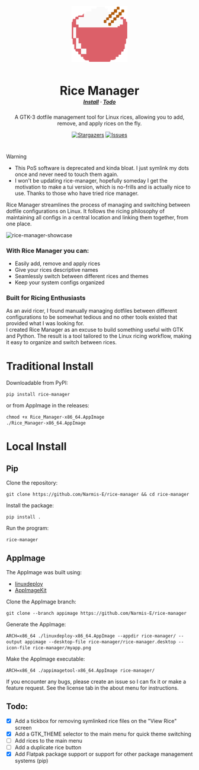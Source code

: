 <div align="center">
  <img src="rice_manager/data/icons/rice-manager.png" alt="Awesome Rices logo" width="150" style="margin-bottom: 30px;">
  <h1 style="font-size: 32px; border: none; line-height: 0; font-weight: bold">Rice Manager</h1>
  <h5 align="center">
    <a href="https://github.com/Narmis-E/rice-manager#traditional-install">Install</a>
    ·
    <a href="https://github.com/Narmis-E/rice-manager#todo">Todo</a>
  </h5>
  <p>A GTK-3 dotfile management tool for Linux rices, allowing you to add, remove, and apply rices on the fly.</p>
    <div style="margin-bottom: 10px">
      <a href="https://github.com/Narmis-E/rice-manager/stargazers">
  		<img alt="Stargazers" src="https://img.shields.io/github/stars/Narmis-E/rice-manager?style=round&logo=starship&color=E5C07A&logoColor=D9E0EE&labelColor=302D41"></a>
    	<a href="https://github.com/Narmis-E/rice-manager/issues">
    	<img alt="Issues" src="https://img.shields.io/github/issues/Narmis-E/rice-manager?style=round&logo=gitbook&color=62AEEF&logoColor=D9E0EE&labelColor=302D41"></a>
    </div>
    <br>
</div>

> [!WARNING]
> - This PoS software is deprecated and kinda bloat. I just symlink my dots once and never need to touch them again.
> - I won't be updating rice-manager, hopefully someday I get the motivation to make a tui version, which is no-frills and is actually nice to use. Thanks to those who have tried rice manager.

Rice Manager streamlines the process of managing and switching between dotfile configurations on Linux. It follows the ricing philosophy of maintaining all configs in a central location and linking them together, from one place.

![rice-manager-showcase](https://github.com/Narmis-E/rice-manager/assets/109248529/e8284d7f-747f-46d9-bb4d-63db86a54924)
### With Rice Manager you can:
- Easily add, remove and apply rices
- Give your rices descriptive names
- Seamlessly switch between different rices and themes
- Keep your system configs organized

### Built for Ricing Enthusiasts

As an avid ricer, I found manually managing dotfiles between different configurations to be somewhat tedious and no other tools existed that provided what I was looking for.\
I created Rice Manager as an excuse to build something useful with GTK and Python. The result is a tool tailored to the Linux ricing workflow, making it easy to organize and switch between rices.

# Traditional Install
Downloadable from PyPI:
```
pip install rice-manager
```
or from AppImage in the releases:
```
chmod +x Rice_Manager-x86_64.AppImage
./Rice_Manager-x86_64.AppImage
```

# Local Install

## Pip
Clone the repository:
```
git clone https://github.com/Narmis-E/rice-manager && cd rice-manager
```

Install the package:
```
pip install .
```

Run the program:
```
rice-manager
```

## AppImage
The AppImage was built using:
- [linuxdeploy](https://github.com/linuxdeploy/linuxdeploy)
- [AppImageKit](https://github.com/AppImage/AppImage)

Clone the AppImage branch:
```
git clone --branch appimage https://github.com/Narmis-E/rice-manager
```
Generate the AppImage:
```
ARCH=x86_64 ./linuxdeploy-x86_64.AppImage --appdir rice-manager/ --output appimage --desktop-file rice-manager/rice-manager.desktop --icon-file rice-manager/myapp.png
```
Make the AppImage executable:
```
ARCH=x86_64 ./appimagetool-x86_64.AppImage rice-manager/
```

If you encounter any bugs, please create an issue so I can fix it or make a feature request. See the license tab in the about menu for instructions.

## Todo:
- [x] Add a tickbox for removing symlinked rice files on the "View Rice" screen
- [x] Add a GTK_THEME selector to the main menu for quick theme switching
- [ ] Add rices to the main menu
- [ ] Add a duplicate rice button
- [x] Add Flatpak package support or support for other package management systems (pip)
